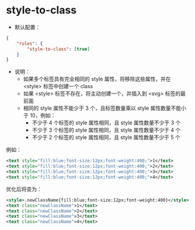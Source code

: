 # style-to-class

* 默认配置：
```json
{
	"rules": {
		"style-to-class": [true]
	}
}
```
* 说明：
	* 如果多个标签具有完全相同的 style 属性，将移除这些属性，并在 \<style> 标签中创建一个 class
	* 如果 \<style> 标签不存在，将主动创建一个，并插入到 \<svg> 标签的最前面
	* 相同的 style 属性不能少于 3 个，且标签数量乘以 style 属性数量不能小于 10，例如：
    	* 不少于 4 个标签的 style 属性相同，且 style 属性数量不少于 3 个
    	* 不少于 3 个标签的 style 属性相同，且 style 属性数量不少于 4 个
    	* 不少于 2 个标签的 style 属性相同，且 style 属性数量不少于 5 个

例如：
```xml
<text style="fill:blue;font-size:12px;font-weight:400;">1</text>
<text style="fill:blue;font-size:12px;font-weight:400;">2</text>
<text style="fill:blue;font-size:12px;font-weight:400;">3</text>
<text style="fill:blue;font-size:12px;font-weight:400;">4</text>
```

优化后将变为：
```xml
<style>.newClassName{fill:blue;font-size:12px;font-weight:400}</style>
<text class="newClassName">1</text>
<text class="newClassName">2</text>
<text class="newClassName">3</text>
<text class="newClassName">4</text>
```
